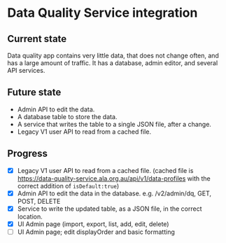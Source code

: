 # Data Quality Service integration

## Current state
Data quality app contains very little data, that does not change often, and has a large amount of traffic. It has a database, admin editor, and several API services.

## Future state
- Admin API to edit the data.
- A database table to store the data.
- A service that writes the table to a single JSON file, after a change.
- Legacy V1 user API to read from a cached file.

## Progress
- [x] Legacy V1 user API to read from a cached file. (cached file is https://data-quality-service.ala.org.au/api/v1/data-profiles with the correct addition of `isDefault:true`)
- [x] Admin API to edit the data in the database. e.g. /v2/admin/dq, GET, POST, DELETE
- [x] Service to write the updated table, as a JSON file, in the correct location.
- [x] UI Admin page (import, export, list, add, edit, delete)
- [ ] UI Admin page; edit displayOrder and basic formatting
